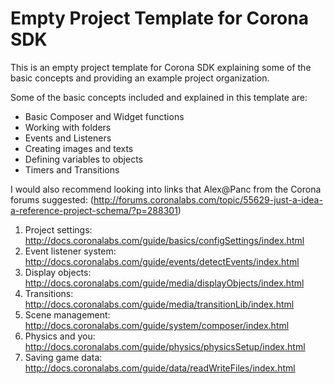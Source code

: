 # Empty Project Template for Corona SDK

This is an empty project template for Corona SDK explaining some of the basic concepts and providing an example project organization.

Some of the basic concepts included and explained in this template are:
- Basic Composer and Widget functions
- Working with folders
- Events and Listeners
- Creating images and texts
- Defining variables to objects
- Timers and Transitions



I would also recommend looking into links that Alex@Panc from the Corona forums suggested:
(http://forums.coronalabs.com/topic/55629-just-a-idea-a-reference-project-schema/?p=288301)

1. Project settings: http://docs.coronalabs.com/guide/basics/configSettings/index.html
2. Event listener system: http://docs.coronalabs.com/guide/events/detectEvents/index.html
3. Display objects: http://docs.coronalabs.com/guide/media/displayObjects/index.html
4. Transitions: http://docs.coronalabs.com/guide/media/transitionLib/index.html
5. Scene management: http://docs.coronalabs.com/guide/system/composer/index.html
6. Physics and you: http://docs.coronalabs.com/guide/physics/physicsSetup/index.html
7. Saving game data: http://docs.coronalabs.com/guide/data/readWriteFiles/index.html
